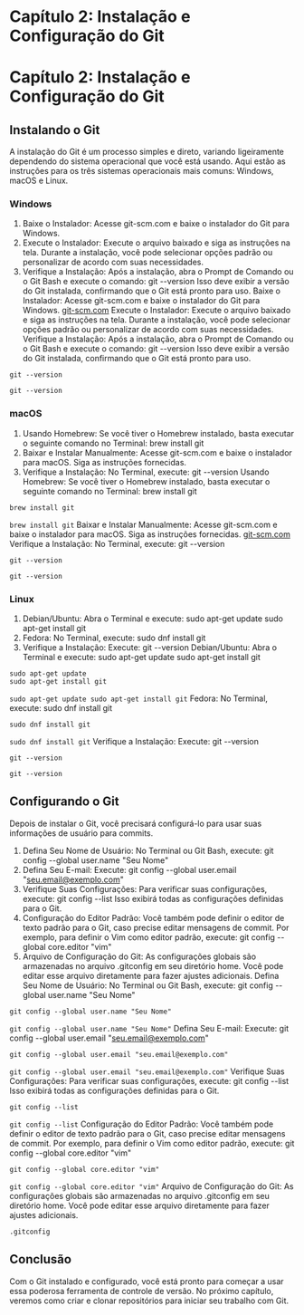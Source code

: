 # Capítulo 2: Instalação e Configuração do Git

# Capítulo 2: Instalação e Configuração do Git

## Instalando o Git

A instalação do Git é um processo simples e direto, variando ligeiramente dependendo do sistema operacional que você está usando. Aqui estão as instruções para os três sistemas operacionais mais comuns: Windows, macOS e Linux.

### Windows

1. Baixe o Instalador: Acesse git-scm.com e baixe o instalador do Git para Windows.
2. Execute o Instalador: Execute o arquivo baixado e siga as instruções na tela. Durante a instalação, você pode selecionar opções padrão ou personalizar de acordo com suas necessidades.
3. Verifique a Instalação: Após a instalação, abra o Prompt de Comando ou o Git Bash e execute o comando:
            git --version
            Isso deve exibir a versão do Git instalada, confirmando que o Git está pronto para uso.
Baixe o Instalador: Acesse git-scm.com e baixe o instalador do Git para Windows.
[git-scm.com](https://git-scm.com)
Execute o Instalador: Execute o arquivo baixado e siga as instruções na tela. Durante a instalação, você pode selecionar opções padrão ou personalizar de acordo com suas necessidades.
Verifique a Instalação: Após a instalação, abra o Prompt de Comando ou o Git Bash e execute o comando:
            git --version
            Isso deve exibir a versão do Git instalada, confirmando que o Git está pronto para uso.
        
```
git --version
```

`git --version`
### macOS

1. Usando Homebrew: Se você tiver o Homebrew instalado, basta executar o seguinte comando no Terminal:
            brew install git
2. Baixar e Instalar Manualmente: Acesse git-scm.com e baixe o instalador para macOS. Siga as instruções fornecidas.
3. Verifique a Instalação: No Terminal, execute:
            git --version
Usando Homebrew: Se você tiver o Homebrew instalado, basta executar o seguinte comando no Terminal:
            brew install git

```
brew install git
```

`brew install git`
Baixar e Instalar Manualmente: Acesse git-scm.com e baixe o instalador para macOS. Siga as instruções fornecidas.
[git-scm.com](https://git-scm.com)
Verifique a Instalação: No Terminal, execute:
            git --version

```
git --version
```

`git --version`
### Linux

1. Debian/Ubuntu: Abra o Terminal e execute:
            sudo apt-get update
sudo apt-get install git
2. Fedora: No Terminal, execute:
            sudo dnf install git
3. Verifique a Instalação: Execute:
            git --version
Debian/Ubuntu: Abra o Terminal e execute:
            sudo apt-get update
sudo apt-get install git

```
sudo apt-get update
sudo apt-get install git
```

`sudo apt-get update
sudo apt-get install git`
Fedora: No Terminal, execute:
            sudo dnf install git

```
sudo dnf install git
```

`sudo dnf install git`
Verifique a Instalação: Execute:
            git --version

```
git --version
```

`git --version`
## Configurando o Git

Depois de instalar o Git, você precisará configurá-lo para usar suas informações de usuário para commits.

1. Defina Seu Nome de Usuário: No Terminal ou Git Bash, execute:
            git config --global user.name "Seu Nome"
2. Defina Seu E-mail: Execute:
            git config --global user.email "seu.email@exemplo.com"
3. Verifique Suas Configurações: Para verificar suas configurações, execute:
            git config --list
            Isso exibirá todas as configurações definidas para o Git.
4. Configuração do Editor Padrão: Você também pode definir o editor de texto padrão para o Git, caso precise editar mensagens de commit. Por exemplo, para definir o Vim como editor padrão, execute:
            git config --global core.editor "vim"
5. Arquivo de Configuração do Git: As configurações globais são armazenadas no arquivo .gitconfig em seu diretório home. Você pode editar esse arquivo diretamente para fazer ajustes adicionais.
Defina Seu Nome de Usuário: No Terminal ou Git Bash, execute:
            git config --global user.name "Seu Nome"

```
git config --global user.name "Seu Nome"
```

`git config --global user.name "Seu Nome"`
Defina Seu E-mail: Execute:
            git config --global user.email "seu.email@exemplo.com"

```
git config --global user.email "seu.email@exemplo.com"
```

`git config --global user.email "seu.email@exemplo.com"`
Verifique Suas Configurações: Para verificar suas configurações, execute:
            git config --list
            Isso exibirá todas as configurações definidas para o Git.
        
```
git config --list
```

`git config --list`
Configuração do Editor Padrão: Você também pode definir o editor de texto padrão para o Git, caso precise editar mensagens de commit. Por exemplo, para definir o Vim como editor padrão, execute:
            git config --global core.editor "vim"

```
git config --global core.editor "vim"
```

`git config --global core.editor "vim"`
Arquivo de Configuração do Git: As configurações globais são armazenadas no arquivo .gitconfig em seu diretório home. Você pode editar esse arquivo diretamente para fazer ajustes adicionais.
        
`.gitconfig`
## Conclusão

Com o Git instalado e configurado, você está pronto para começar a usar essa poderosa ferramenta de controle de versão. No próximo capítulo, veremos como criar e clonar repositórios para iniciar seu trabalho com Git.
